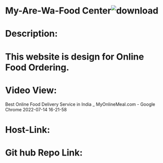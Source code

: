 # My-Are-Wa-Food Center![download](https://user-images.githubusercontent.com/108171444/178956210-7ad94bc2-bed8-4418-9f47-1f72b97bb76e.jpg)

# Description:
 # This website is design for Online Food Ordering.
 
# Video View:
   Best Online Food Delivery Service in India _ MyOnlineMeal.com - Google Chrome 2022-07-14 16-21-58
# Host-Link:


# Git hub Repo Link:

     
 
